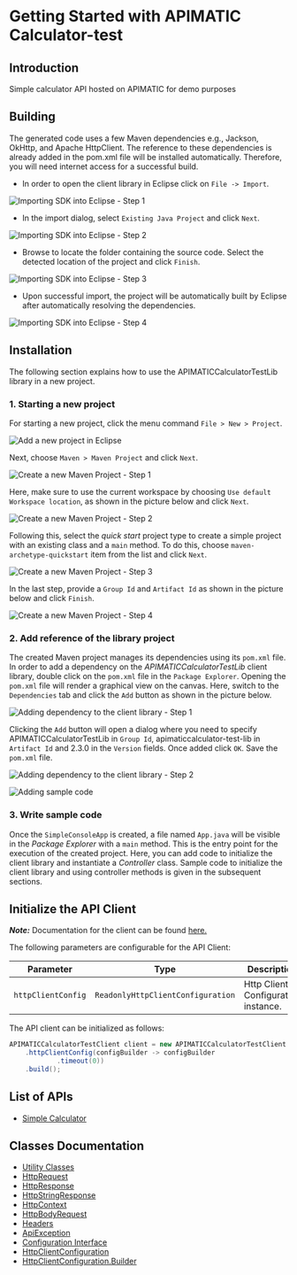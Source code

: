
# Getting Started with APIMATIC Calculator-test

## Introduction

Simple calculator API hosted on APIMATIC for demo purposes

## Building

The generated code uses a few Maven dependencies e.g., Jackson, OkHttp,
and Apache HttpClient. The reference to these dependencies is already
added in the pom.xml file will be installed automatically. Therefore,
you will need internet access for a successful build.

* In order to open the client library in Eclipse click on `File -> Import`.

![Importing SDK into Eclipse - Step 1](https://apidocs.io/illustration/java?workspaceFolder=APIMATIC%20Calculator-test-Java&workspaceName=APIMATICCalculatorTest&projectName=APIMATICCalculatorTestLib&rootNamespace=io.apimatic.examples&groupId=APIMATICCalculatorTestLib&artifactId=apimaticcalculator-test-lib&version=2.3.0&step=import0)

* In the import dialog, select `Existing Java Project` and click `Next`.

![Importing SDK into Eclipse - Step 2](https://apidocs.io/illustration/java?workspaceFolder=APIMATIC%20Calculator-test-Java&workspaceName=APIMATICCalculatorTest&projectName=APIMATICCalculatorTestLib&rootNamespace=io.apimatic.examples&groupId=APIMATICCalculatorTestLib&artifactId=apimaticcalculator-test-lib&version=2.3.0&step=import1)

* Browse to locate the folder containing the source code. Select the detected location of the project and click `Finish`.

![Importing SDK into Eclipse - Step 3](https://apidocs.io/illustration/java?workspaceFolder=APIMATIC%20Calculator-test-Java&workspaceName=APIMATICCalculatorTest&projectName=APIMATICCalculatorTestLib&rootNamespace=io.apimatic.examples&groupId=APIMATICCalculatorTestLib&artifactId=apimaticcalculator-test-lib&version=2.3.0&step=import2)

* Upon successful import, the project will be automatically built by Eclipse after automatically resolving the dependencies.

![Importing SDK into Eclipse - Step 4](https://apidocs.io/illustration/java?workspaceFolder=APIMATIC%20Calculator-test-Java&workspaceName=APIMATICCalculatorTest&projectName=APIMATICCalculatorTestLib&rootNamespace=io.apimatic.examples&groupId=APIMATICCalculatorTestLib&artifactId=apimaticcalculator-test-lib&version=2.3.0&step=import3)

## Installation

The following section explains how to use the APIMATICCalculatorTestLib library in a new project.

### 1. Starting a new project

For starting a new project, click the menu command `File > New > Project`.

![Add a new project in Eclipse](https://apidocs.io/illustration/java?workspaceFolder=APIMATIC%20Calculator-test-Java&workspaceName=APIMATICCalculatorTest&projectName=APIMATICCalculatorTestLib&rootNamespace=io.apimatic.examples&groupId=APIMATICCalculatorTestLib&artifactId=apimaticcalculator-test-lib&version=2.3.0&step=createNewProject0)

Next, choose `Maven > Maven Project` and click `Next`.

![Create a new Maven Project - Step 1](https://apidocs.io/illustration/java?workspaceFolder=APIMATIC%20Calculator-test-Java&workspaceName=APIMATICCalculatorTest&projectName=APIMATICCalculatorTestLib&rootNamespace=io.apimatic.examples&groupId=APIMATICCalculatorTestLib&artifactId=apimaticcalculator-test-lib&version=2.3.0&step=createNewProject1)

Here, make sure to use the current workspace by choosing `Use default Workspace location`, as shown in the picture below and click `Next`.

![Create a new Maven Project - Step 2](https://apidocs.io/illustration/java?workspaceFolder=APIMATIC%20Calculator-test-Java&workspaceName=APIMATICCalculatorTest&projectName=APIMATICCalculatorTestLib&rootNamespace=io.apimatic.examples&groupId=APIMATICCalculatorTestLib&artifactId=apimaticcalculator-test-lib&version=2.3.0&step=createNewProject2)

Following this, select the *quick start* project type to create a simple project with an existing class and a `main` method. To do this, choose `maven-archetype-quickstart` item from the list and click `Next`.

![Create a new Maven Project - Step 3](https://apidocs.io/illustration/java?workspaceFolder=APIMATIC%20Calculator-test-Java&workspaceName=APIMATICCalculatorTest&projectName=APIMATICCalculatorTestLib&rootNamespace=io.apimatic.examples&groupId=APIMATICCalculatorTestLib&artifactId=apimaticcalculator-test-lib&version=2.3.0&step=createNewProject3)

In the last step, provide a `Group Id` and `Artifact Id` as shown in the picture below and click `Finish`.

![Create a new Maven Project - Step 4](https://apidocs.io/illustration/java?workspaceFolder=APIMATIC%20Calculator-test-Java&workspaceName=APIMATICCalculatorTest&projectName=APIMATICCalculatorTestLib&rootNamespace=io.apimatic.examples&groupId=APIMATICCalculatorTestLib&artifactId=apimaticcalculator-test-lib&version=2.3.0&step=createNewProject4)

### 2. Add reference of the library project

The created Maven project manages its dependencies using its `pom.xml` file. In order to add a dependency on the *APIMATICCalculatorTestLib* client library, double click on the `pom.xml` file in the `Package Explorer`. Opening the `pom.xml` file will render a graphical view on the canvas. Here, switch to the `Dependencies` tab and click the `Add` button as shown in the picture below.

![Adding dependency to the client library - Step 1](https://apidocs.io/illustration/java?workspaceFolder=APIMATIC%20Calculator-test-Java&workspaceName=APIMATICCalculatorTest&projectName=APIMATICCalculatorTestLib&rootNamespace=io.apimatic.examples&groupId=APIMATICCalculatorTestLib&artifactId=apimaticcalculator-test-lib&version=2.3.0&step=testProject0)

Clicking the `Add` button will open a dialog where you need to specify APIMATICCalculatorTestLib in `Group Id`, apimaticcalculator-test-lib in `Artifact Id` and 2.3.0 in the `Version` fields. Once added click `OK`. Save the `pom.xml` file.

![Adding dependency to the client library - Step 2](https://apidocs.io/illustration/java?workspaceFolder=APIMATIC%20Calculator-test-Java&workspaceName=APIMATICCalculatorTest&projectName=APIMATICCalculatorTestLib&rootNamespace=io.apimatic.examples&groupId=APIMATICCalculatorTestLib&artifactId=apimaticcalculator-test-lib&version=2.3.0&step=testProject1)

![Adding sample code](https://apidocs.io/illustration/java?workspaceFolder=APIMATIC%20Calculator-test-Java&workspaceName=APIMATICCalculatorTest&projectName=APIMATICCalculatorTestLib&rootNamespace=io.apimatic.examples&groupId=APIMATICCalculatorTestLib&artifactId=apimaticcalculator-test-lib&version=2.3.0&step=testProject2)

### 3. Write sample code

Once the `SimpleConsoleApp` is created, a file named `App.java` will be visible in the *Package Explorer* with a `main` method. This is the entry point for the execution of the created project.
Here, you can add code to initialize the client library and instantiate a *Controller* class. Sample code to initialize the client library and using controller methods is given in the subsequent sections.

## Initialize the API Client

**_Note:_** Documentation for the client can be found [here.](doc/client.md)

The following parameters are configurable for the API Client:

| Parameter | Type | Description |
|  --- | --- | --- |
| `httpClientConfig` | `ReadonlyHttpClientConfiguration` | Http Client Configuration instance. |

The API client can be initialized as follows:

```java
APIMATICCalculatorTestClient client = new APIMATICCalculatorTestClient.Builder()
    .httpClientConfig(configBuilder -> configBuilder
            .timeout(0))
    .build();
```

## List of APIs

* [Simple Calculator](doc/controllers/simple-calculator.md)

## Classes Documentation

* [Utility Classes](doc/utility-classes.md)
* [HttpRequest](doc/http-request.md)
* [HttpResponse](doc/http-response.md)
* [HttpStringResponse](doc/http-string-response.md)
* [HttpContext](doc/http-context.md)
* [HttpBodyRequest](doc/http-body-request.md)
* [Headers](doc/headers.md)
* [ApiException](doc/api-exception.md)
* [Configuration Interface](doc/configuration-interface.md)
* [HttpClientConfiguration](doc/http-client-configuration.md)
* [HttpClientConfiguration.Builder](doc/http-client-configuration-builder.md)

